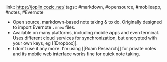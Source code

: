 link:: https://joplin.cozic.net/
tags:: #markdown, #opensource, #mobileapp, #notes, #Evernote

- Open source, markdown-based note taking & to do. Originally designed to import Evernote `.enex` files.
- Available on many platforms, including mobile apps and even terminal. Uses different cloud services for synchronization, but encrypted with your own keys, eg [[Dropbox]].
- I don't use it any more. I'm using [[Roam Research]] for private notes and its mobile web interface works fine for quick note taking.
